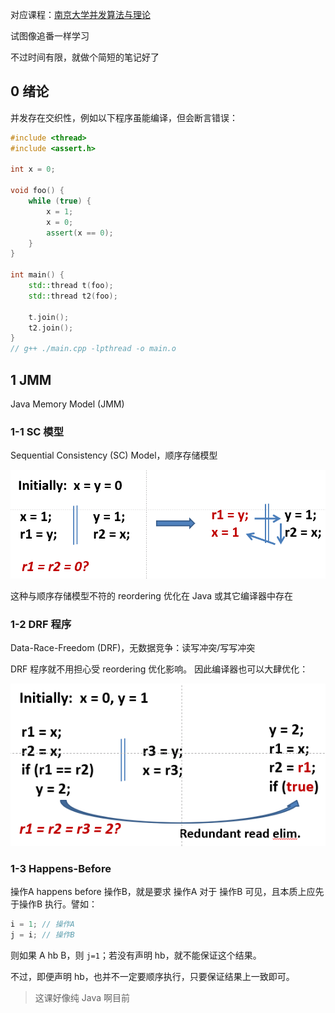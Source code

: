 <!-----
title: 并发算法与理论
date: 2021-09-08T23:00:00+08:00
comments: false
----->

对应课程：[南京大学并发算法与理论](https://cs.nju.edu.cn/hongjin/teaching/concurrency/)

试图像追番一样学习

不过时间有限，就做个简短的笔记好了

## 0 绪论

并发存在交织性，例如以下程序虽能编译，但会断言错误：
```cpp
#include <thread>
#include <assert.h>

int x = 0;

void foo() {
    while (true) {
        x = 1;
        x = 0;
        assert(x == 0);
    }
}

int main() {
    std::thread t(foo);
    std::thread t2(foo);

    t.join();
    t2.join();
}
// g++ ./main.cpp -lpthread -o main.o
```

## 1 JMM

Java Memory Model (JMM)

### 1-1 SC 模型

Sequential Consistency (SC) Model，顺序存储模型

![](index/sc.png)

这种与顺序存储模型不符的 reordering 优化在 Java 或其它编译器中存在

### 1-2 DRF 程序

Data-Race-Freedom (DRF)，无数据竞争：读写冲突/写写冲突

DRF 程序就不用担心受 reordering 优化影响。
因此编译器也可以大肆优化：

![](index/drf.png)

### 1-3 Happens-Before

操作A happens before 操作B，就是要求 操作A 对于 操作B 可见，且本质上应先于操作B 执行。譬如：
```cpp
i = 1; // 操作A
j = i; // 操作B
```
则如果 A hb B，则 `j=1`；若没有声明 hb，就不能保证这个结果。

不过，即便声明 hb，也并不一定要顺序执行，只要保证结果上一致即可。

> 这课好像纯 Java 啊目前
